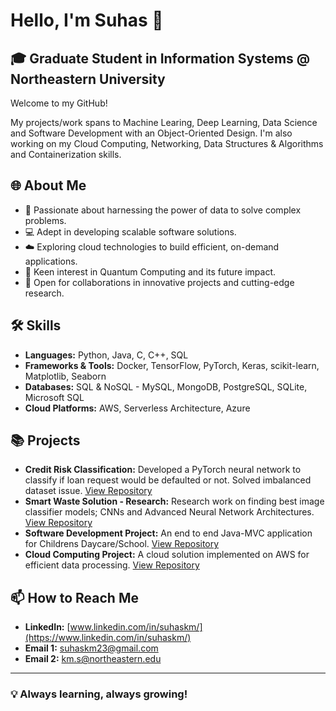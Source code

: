 # Hello, I'm Suhas 👋

## 🎓 Graduate Student in Information Systems @ Northeastern University

Welcome to my GitHub! 

My projects/work spans to Machine Learing, Deep Learning, Data Science and Software Development with an Object-Oriented Design. I'm also working on my Cloud Computing, Networking, Data Structures & Algorithms and Containerization skills.

## 🌐 About Me

- 🧠 Passionate about harnessing the power of data to solve complex problems.
- 💻 Adept in developing scalable software solutions.
- ☁️ Exploring cloud technologies to build efficient, on-demand applications.
- 🌟 Keen interest in Quantum Computing and its future impact.
- 🤝 Open for collaborations in innovative projects and cutting-edge research.

## 🛠️ Skills

- **Languages:** Python, Java, C, C++, SQL
- **Frameworks & Tools:**  Docker, TensorFlow, PyTorch, Keras, scikit-learn, Matplotlib, Seaborn
- **Databases:** SQL & NoSQL - MySQL, MongoDB, PostgreSQL, SQLite, Microsoft SQL
- **Cloud Platforms:** AWS, Serverless Architecture, Azure

## 📚 Projects

- **Credit Risk Classification:** Developed a PyTorch neural network to classify if loan request would be defaulted or not. Solved imbalanced dataset issue. [View Repository](https://github.com/suhaskm-neu/Credit-Risk-Classification-Model)
- **Smart Waste Solution - Research:** Research work on finding best image classifier models; CNNs and Advanced Neural Network Architectures. [View Repository](https://github.com/suhaskm-neu/Waste-Management-in-Urban-Localities)
- **Software Development Project:** An end to end Java-MVC application for Childrens Daycare/School. [View Repository](https://github.com/suhaskm-neu/Children-Daycare)
- **Cloud Computing Project:** A cloud solution implemented on AWS for efficient data processing. [View Repository](#)

 
## 📫 How to Reach Me

- **LinkedIn:** [www.linkedin.com/in/suhaskm/](https://www.linkedin.com/in/suhaskm/)
- **Email 1:** suhaskm23@gmail.com
- **Email 2:** km.s@northeastern.edu

---

### 💡 Always learning, always growing!
